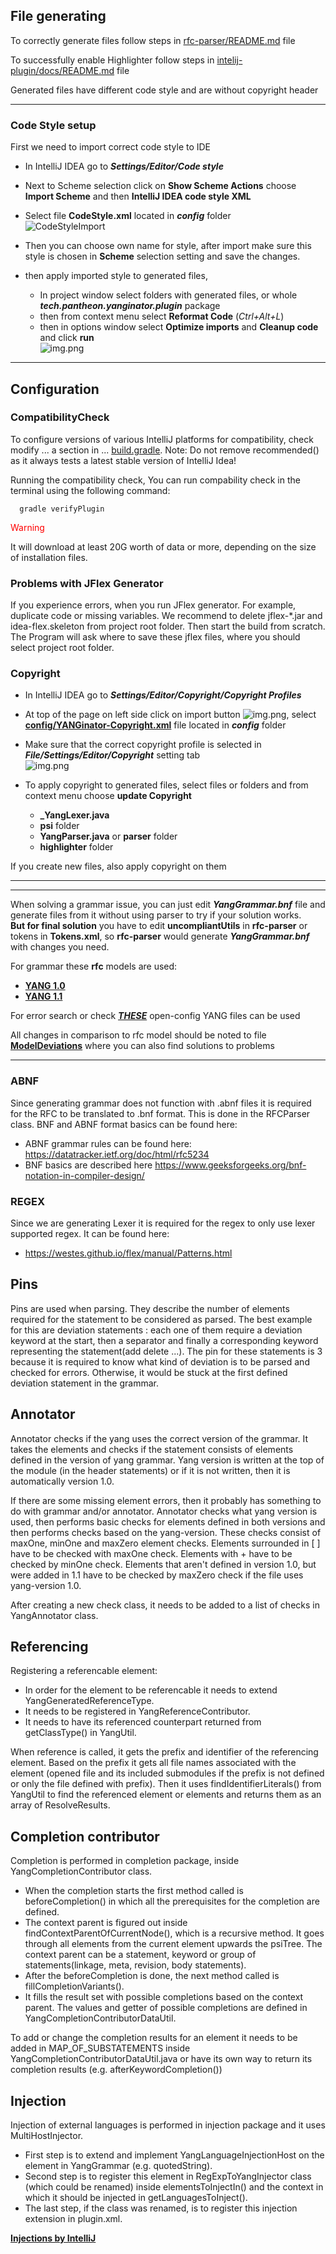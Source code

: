 
## File generating
To correctly generate files follow steps in
[rfc-parser/README.md](rfc-parser/docs/README.md) file

To successfully enable Highlighter follow steps in
[intelij-plugin/docs/README.md](intelij-plugin/docs/README.md) file

Generated files have different code style and are without copyright header


***
### Code Style setup

First we need to import correct code style to IDE

* In IntelliJ IDEA go to ***Settings/Editor/Code style***  
* Next to Scheme selection click on **Show Scheme Actions** 
choose **Import Scheme** and then **IntelliJ IDEA code style XML**  
* Select file **CodeStyle.xml** located in ***config*** folder  
![CodeStyleImport](docs/images/howto-dev/CodeStyleMenu.png)

* Then you can choose own name for style,
after import make sure this style is chosen in **Scheme** 
selection setting and save the changes.

* then apply imported style to generated files,
  * In project window select folders with generated files, or whole ***tech.pantheon.yanginator.plugin*** package
  * then from context menu select **Reformat Code** (*Ctrl+Alt+L*) 
  * then in options window select **Optimize imports** and **Cleanup code** and click **run**  
![img.png](docs/images/howto-dev/ReformatCode.png)

***

## Configuration

### CompatibilityCheck

To configure versions of various IntelliJ platforms for compatibility, check modify ... a section in ... [build.gradle](intelij-plugin/build.gradle).
Note: Do not remove recommended() as it always tests a latest stable version of IntelliJ Idea!

Running the compatibility check,
You can run compability check in the terminal using the following command:
```shell
  gradle verifyPlugin
```
<p style="color:red;">Warning</p>It will download at least 20G worth of data or more, depending on the size of installation files. 

### Problems with JFlex Generator

If you experience errors, when you run JFlex generator. For example, duplicate code 
or missing variables. We recommend to delete jflex-*.jar and idea-flex.skeleton from project
root folder. Then start the build from scratch. The Program will ask where to save
these jflex files, where you should select project root folder.


### Copyright

* In IntelliJ IDEA go to ***Settings/Editor/Copyright/Copyright Profiles***  
* At top of the page on left side click on import button 
![img.png](docs/images/howto-dev/ImportIcon.png), 
select **[config/YANGinator-Copyright.xml](config/YANGinator-Copyright.xml)** file located in ***config*** folder

* Make sure that the correct copyright profile is selected in ***File/Settings/Editor/Copyright*** setting tab  
![img.png](docs/images/howto-dev/Copyright.png)
* To apply copyright to generated files, select files or folders and from context menu choose **update Copyright**
  * **\_YangLexer.java**
  * **psi** folder
  * **YangParser.java** or **parser** folder
  * **highlighter** folder

If you create new files, also apply copyright on them

***
***

When solving a grammar issue, you can just edit ***YangGrammar.bnf*** file 
and generate files from it without using parser to try if your solution works.  
**But for final solution** you have to edit **uncompliantUtils** in **rfc-parser** or tokens in **Tokens.xml**,
so **rfc-parser** would generate ***YangGrammar.bnf*** with changes you need.

For grammar these **rfc** models are used:  
* [**YANG 1.0**](https://www.rfc-editor.org/rfc/rfc6020)
* [**YANG 1.1**](https://www.rfc-editor.org/rfc/rfc7950)

For error search or check [***THESE***](https://github.com/openconfig/public/tree/master/release/models) 
open-config YANG files can be used  

All changes in comparison to rfc model should be noted to file
**[ModelDeviations](rfc-parser/docs/ModelDeviations.md)** where you can also find solutions to problems

***

### ABNF
Since generating grammar does not function with .abnf files it is required for the RFC to be translated
to .bnf format. This is done in the RFCParser class. 
BNF and ABNF format basics can be found here:
 - ABNF grammar rules can be found here: https://datatracker.ietf.org/doc/html/rfc5234
 - BNF basics are described here https://www.geeksforgeeks.org/bnf-notation-in-compiler-design/

### REGEX
Since we are generating Lexer it is required for the regex to only use lexer supported regex.
It can be found here:
 - https://westes.github.io/flex/manual/Patterns.html

## Pins
Pins are used when parsing. They describe the number of elements required for the statement to be considered
as parsed. The best example for this are deviation statements : each one of them require a deviation keyword
at the start, then a separator and finally a corresponding keyword representing the statement(add delete ...).
The pin for these statements is 3 because it is required to know what kind of deviation is to be parsed and 
checked for errors. Otherwise, it would be stuck at the first defined deviation statement in the grammar.

## Annotator
Annotator checks if the yang uses the correct version of the grammar. It takes the elements and checks 
if the statement consists of elements defined in the version of yang grammar. Yang version is written at the top
of the module (in the header statements) or if it is not written, then it is automatically version 1.0.

If there are some missing element errors, then it probably has something to do with grammar and/or annotator.
Annotator checks what yang version is used, then performs basic checks for elements defined in both versions
and then performs checks based on the yang-version. These checks consist of maxOne, minOne and maxZero element checks.
Elements surrounded in [ ] have to be checked with maxOne check. Elements with + have to be checked by minOne check.
Elements that aren't defined in version 1.0, but were added in 1.1 have to be checked by maxZero check if the file
uses yang-version 1.0.

After creating a new check class, it needs to be added to a list of checks in YangAnnotator class.

## Referencing
Registering a referencable element:
* In order for the element to be referencable it needs to extend YangGeneratedReferenceType. 
* It needs to be registered in YangReferenceContributor.
* It needs to have its referenced counterpart returned from getClassType() in YangUtil.

When reference is called, it gets the prefix and identifier of the referencing element.
Based on the prefix it gets all file names associated with the element (opened file and its included submodules if 
the prefix is not defined or only the file defined with prefix). Then it uses findIdentifierLiterals() from YangUtil 
to find the referenced element or elements and returns them as an array of ResolveResults.


## Completion contributor
Completion is performed in completion package, inside YangCompletionContributor class.
* When the completion starts the first method called is beforeCompletion() in which all the prerequisites for the 
completion are defined.
* The context parent is figured out inside findContextParentOfCurrentNode(), which is a recursive method. 
It goes through all elements from the current element upwards the psiTree. The context parent can be a statement,
keyword or group of statements(linkage, meta, revision, body statements).
* After the beforeCompletion is done, the next method called is fillCompletionVariants().
* It fills the result set with possible completions based on the context parent. The values and getter of possible 
completions are defined in YangCompletionContributorDataUtil.

To add or change the completion results for an element it needs to be added in MAP_OF_SUBSTATEMENTS inside
YangCompletionContributorDataUtil.java or have its own way to return its completion results (e.g. afterKeywordCompletion())


## Injection
Injection of external languages is performed in injection package and it uses MultiHostInjector. 
* First step is to extend and implement YangLanguageInjectionHost on the element in YangGrammar (e.g. quotedString).
* Second step is to register this element in RegExpToYangInjector class (which could be renamed) inside elementsToInjectIn() 
and the context in which it should be injected in getLanguagesToInject().
* The last step, if the class was renamed, is to register this injection extension in plugin.xml.

[**Injections by IntelliJ**](https://plugins.jetbrains.com/docs/intellij/language-injection.html) 

